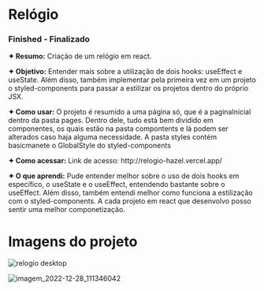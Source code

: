 <h1>Relógio</h1>
<h3>Finished - Finalizado</h3>

<p><strong>✦ Resumo:</strong> Criação de um relógio em react.</p>

<p><strong>✦ Objetivo:</strong> Entender mais sobre a utilização de dois hooks: useEffect e useState. Além disso, também implementar pela primeira vez em um projeto o styled-components para passar a estilizar os projetos dentro do próprio JSX.</p>

<p><strong>✦ Como usar:</strong> O projeto é resumido a uma página só, que é a paginaInicial dentro da pasta pages. Dentro dele, tudo está bem dividido em componentes, os quais estão na pasta compontents e lá podem ser alterados caso haja alguma necessidade. A pasta styles contém basicmanete o GlobalStyle do styled-components</p>

<p><strong>✦ Como acessar:</strong> Link de acesso: http://relogio-hazel.vercel.app/</p>

<p><strong>✦ O que aprendi:</strong> Pude entender melhor sobre o uso de dois hooks em específico, o useState e o useEffect, entendendo bastante sobre o useEffect. Além disso, também entendi melhor como funciona a estilização com o styled-components. A cada projeto em react que desenvolvo posso sentir uma melhor componetização.</p>

<h1>Imagens do projeto</h1>

![relogio desktop](https://user-images.githubusercontent.com/110418142/209825204-38b6f461-7fb2-4ea9-8f29-54c9ded17b97.png)

![imagem_2022-12-28_111346042](https://user-images.githubusercontent.com/110418142/209825265-29c4dc86-2aa2-458a-be79-8dac98725323.png)



